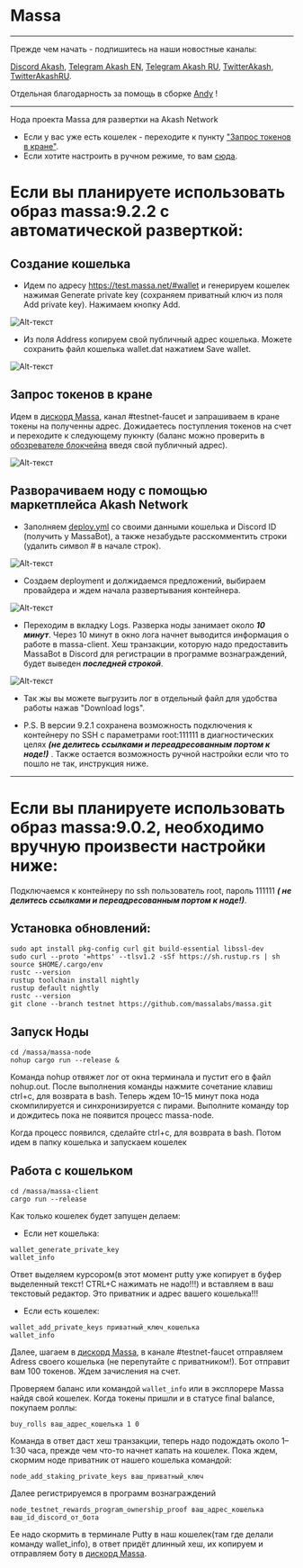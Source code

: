 # Massa
___
Прежде чем начать - подпишитесь на наши новостные каналы:

[Discord Akash](https://discord.gg/3SNdg3BS), [Telegram Akash EN](https://t.me/AkashNW), [Telegram Akash RU](https://t.me/akash_ru), [TwitterAkash](https://twitter.com/akashnet_), [TwitterAkashRU](https://twitter.com/akash_ru).

Отдельная благодарность за помощь в сборке [Andy](https://twitter.com/andy31259) !
___
Нода проекта Massa для развертки на Akash Network

* Если у вас уже есть кошелек - переходите к пункту ["Запрос токенов в кране"](https://github.com/Dimokus88/Massa/edit/main/README.md#%D0%B7%D0%B0%D0%BF%D1%80%D0%BE%D1%81-%D1%82%D0%BE%D0%BA%D0%B5%D0%BD%D0%BE%D0%B2-%D0%B2-%D0%BA%D1%80%D0%B0%D0%BD%D0%B5).
* Если хотите настроить в ручном режиме, то вам [сюда](https://github.com/Dimokus88/Massa/edit/main/README.md#%D0%B5%D1%81%D0%BB%D0%B8-%D0%B2%D1%8B-%D0%BF%D0%BB%D0%B0%D0%BD%D0%B8%D1%80%D1%83%D0%B5%D1%82%D0%B5-%D0%B8%D1%81%D0%BF%D0%BE%D0%BB%D1%8C%D0%B7%D0%BE%D0%B2%D0%B0%D1%82%D1%8C-%D0%BE%D0%B1%D1%80%D0%B0%D0%B7-massa902-%D0%BD%D0%B5%D0%BE%D0%B1%D1%85%D0%BE%D0%B4%D0%B8%D0%BC%D0%BE-%D0%B2%D1%80%D1%83%D1%87%D0%BD%D1%83%D1%8E-%D0%BF%D1%80%D0%BE%D0%B8%D0%B7%D0%B2%D0%B5%D1%81%D1%82%D0%B8-%D0%BD%D0%B0%D1%81%D1%82%D1%80%D0%BE%D0%B9%D0%BA%D0%B8-%D0%BD%D0%B8%D0%B6%D0%B5).

# Если вы планируете использовать образ massa:9.2.2 с автоматической разверткой:

## Создание кошелька
* Идем по адресу https://test.massa.net/#wallet и генерируем кошелек нажимая Generate private key (сохраняем приватный ключ из поля Add private key). Нажимаем кнопку Add.
 
![Alt-текст](https://user-images.githubusercontent.com/23629420/163007524-299d05f6-cbdb-4305-86ba-9d6a23f189ca.png)

* Из поля Address копируем свой публичный адрес кошелька. Можете сохранить файл кошелька wallet.dat нажатием Save wallet.

![Alt-текст](https://user-images.githubusercontent.com/23629420/163008630-cd244a72-ddf4-48be-8fcd-8270b2032092.png)

## Запрос токенов в кране

Идем в  [дискорд Massa](https://discord.gg/W5X3frEE), канал #testnet-faucet  и запрашиваем в кране токены на полученны адрес. Дожидаетесь поступления токенов на счет и переходите к следующему пукнкту (баланс можно проверить в [обозревателе блокчейна](https://test.massa.net/#explorer) введя свой публичный адрес).

![Alt-текст](https://user-images.githubusercontent.com/23629420/163015694-1f320c6e-1be5-47af-88ab-203f8d97c228.png)

## Разворачиваем ноду с помощью маркетплейса Akash Network
* Заполняем [deploy.yml](https://github.com/Dimokus88/Massa/blob/main/deploy.yml) со своими данными кошелька и Discord ID (получить у MassaBot), а также незабудьте расскомментить строки (удалить символ # в начале строк).

![Alt-текст](https://user-images.githubusercontent.com/23629420/163009566-323f2526-c745-4648-9670-749e14d5387b.png)

* Создаем deployment и должидаемся предложений, выбираем провайдера и ждем начала развертывания контейнера.

![Alt-текст](https://user-images.githubusercontent.com/23629420/163015058-d2d07eff-2eb5-4cad-9e17-526ca4219f1c.png)

* Переходим в вкладку Logs. Разверка ноды занимает около ***10 минут***. Через 10 минут в окно лога начнет выводится информация о работе в massa-client. Хеш транзакции, которую надо предоставить MassaBot в Discord для регистрации в программе вознаграждений, будет выведен ***последней строкой***.

![Alt-текст](https://user-images.githubusercontent.com/23629420/163021720-7b7a7779-eb68-440a-93a0-6effa37f29d8.png)

* Так жы вы можете выгрузить лог в отдельный файл для удобства работы нажав "Download logs".


* P.S. В версии 9.2.1 сохранена возможность подключения к контейнеру по SSH с параметрами root:111111 в диагностических целях ***(не делитесь ссылками и переадресованным портом к ноде!)*** . Также остается возможность ручной настройки если что то пошло не так, инструкция ниже.

___
# Если вы планируете использовать образ massa:9.0.2, необходимо вручную произвести настройки ниже:
Подключаемся к контейнеру по ssh
пользователь root, пароль 111111 ***( не делитесь ссылками и переадресованным портом к ноде!)***.

## Установка обновлений:

```
sudo apt install pkg-config curl git build-essential libssl-dev
sudo curl --proto '=https' --tlsv1.2 -sSf https://sh.rustup.rs | sh
source $HOME/.cargo/env
rustc --version
rustup toolchain install nightly
rustup default nightly
rustc --version
git clone --branch testnet https://github.com/massalabs/massa.git
```
## Запуск Ноды

```
cd /massa/massa-node
nohup cargo run --release &
```
Команда nohup отвяжет лог от окна терминала и пустит его в файл nohup.out. 
После выполнения команды нажмите сочетание клавиш ctrl+c, для возврата в bash. 
Теперь ждем 10–15 минут пока нода скомпилируется и синхронизируется с пирами. 
Выполните команду top и дождитесь пока не появится процесс massa-node.

Когда процесс появился, сделайте ctrl+c, для возврата в bash.
Потом идем в папку кошелька и запускаем кошелек

## Работа с кошельком
```
cd /massa/massa-client
cargo run --release
```
Как только кошелек будет запущен делаем:
* Если нет кошелька:
```
wallet_generate_private_key
wallet_info
```
Ответ выделяем курсором(в этот момент putty уже копирует в буфер выделенный текст! CTRL+C нажимать не надо!!!) и вставляем в ваш текстовый редактор. 
Это приватник и адрес вашего кошелька!!!

* Если есть кошелек:
```
wallet_add_private_keys приватный_ключ_кошелька
wallet_info
```
Далее, шагаем в [дискорд Massa](https://discord.gg/W5X3frEE), в канале #testnet-faucet отправляем Adress своего кошелька (не перепутайте с приватником!).
Бот отправит вам 100 токенов. Ждем зачисления на счет. 

Проверяем баланс или командой ```wallet_info``` или в эксплорере Massa найдя свой кошелек. Когда токены пришли и в статусе final balance, покупаем роллы:
```
buy_rolls ваш_адрес_кошелька 1 0
```
Команда в ответ даст хеш транзакции, теперь надо подождать около 1–1:30 часа, прежде чем что-то начнет капать на кошелек. Пока ждем, скормим ноде приватник от нашего кошелька командой:
```
node_add_staking_private_keys ваш_приватный_ключ
```
Далее регистрируемся в программ вознаграждений
```
node_testnet_rewards_program_ownership_proof ваш_адрес_кошелька ваш_id_discord_от_бота
```
Ее надо скормить в терминале Putty в наш кошелек(там где делали команду wallet_info), в ответ придёт длинный хеш, их копируем и отправляем боту в [дискорд Massa](https://discord.gg/W5X3frEE).
